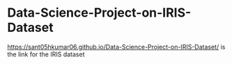 # Data-Science-Project-on-IRIS-Dataset
https://sant05hkumar06.github.io/Data-Science-Project-on-IRIS-Dataset/ is the link for the IRIS dataset
